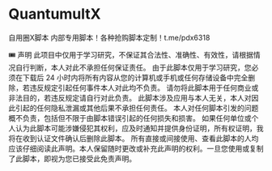 # QuantumultX
自用圈X脚本
内部专用脚本！各种抢购脚本定制！t.me/pdx6318

🎟 声明
此项目中仅用于学习研究，不保证其合法性、准确性、有效性，请根据情况自行判断，本人对此不承担任何保证责任。
由于此脚本仅用于学习研究，您必须在下载后 24 小时内将所有内容从您的计算机或手机或任何存储设备中完全删除，若违反规定引起任何事件本人对此均不负责。
请勿将此脚本用于任何商业或非法目的，若违反规定请自行对此负责。
此脚本涉及应用与本人无关，本人对因此引起的任何隐私泄漏或其他后果不承担任何责任。
本人对任何脚本引发的问题概不负责，包括但不限于由脚本错误引起的任何损失和损害。
如果任何单位或个人认为此脚本可能涉嫌侵犯其权利，应及时通知并提供身份证明，所有权证明，我将在收到认证文件确认后删除此脚本。
所有直接或间接使用、查看此脚本的人均应该仔细阅读此声明。本人保留随时更改或补充此声明的权利。一旦您使用或复制了此脚本，即视为您已接受此免责声明。
